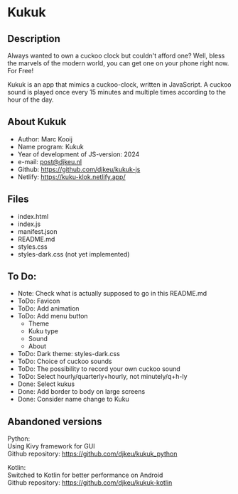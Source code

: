 # Kukuk


## Description

Always wanted to own a cuckoo clock but couldn't afford one?
Well, bless the marvels of the modern world, you can get one on your phone right now. For Free!

Kukuk is an app that mimics a cuckoo-clock, written in JavaScript.
A cuckoo sound is played once every 15 minutes and multiple times according to the hour of the day.



## About Kukuk

- Author: Marc Kooij
- Name program: Kukuk
- Year of development of JS-version: 2024
- e-mail: post@djkeu.nl
- Github: https://github.com/djkeu/kukuk-js
- Netlify: https://kuku-klok.netlify.app/



## Files
- index.html
- index.js
- manifest.json
- README.md
- styles.css
- styles-dark.css (not yet implemented)



## To Do:

- Note: Check what is actually supposed to go in this README.md
- ToDo: Favicon
- ToDo: Add animation
- ToDo: Add menu button
    - Theme
    - Kuku type
    - Sound
    - About
- ToDo: Dark theme: styles-dark.css
- ToDo: Choice of cuckoo sounds
- ToDo: The possibility to record your own cuckoo sound
- ToDo: Select hourly/quarterly+hourly, not minutely/q+h-ly
- Done: Select kukus
- Done: Add border to body on large screens
- Done: Consider name change to Kuku



## Abandoned versions

Python:\
Using Kivy framework for GUI\
Github repository: https://github.com/djkeu/kukuk_python

Kotlin:\
Switched to Kotlin for better performance on Android\
Github repository: https://github.com/djkeu/kukuk-kotlin
